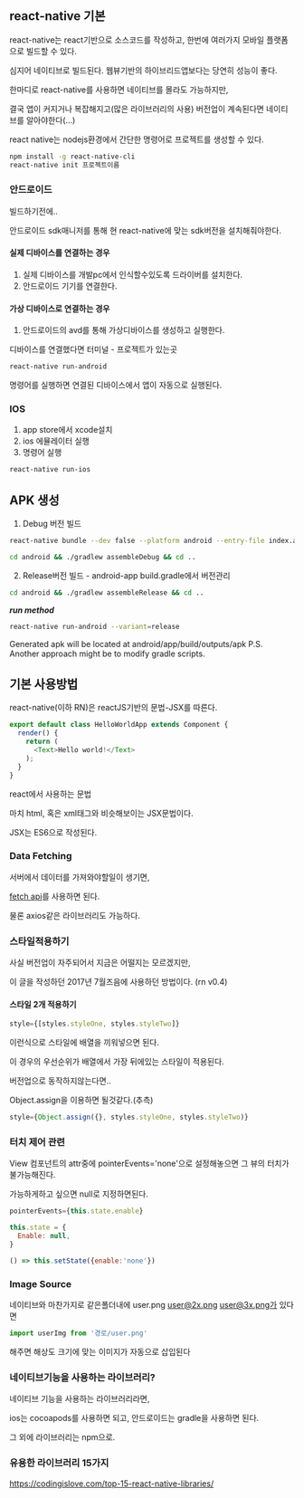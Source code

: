 ## react-native 기본

react-native는 react기반으로 소스코드를 작성하고, 한번에 여러가지 모바일 플랫폼으로 빌드할 수 있다.

심지어 네이티브로 빌드된다. 웹뷰기반의 하이브리드앱보다는 당연히 성능이 좋다.

한마디로 react-native를 사용하면 네이티브를 몰라도 가능하지만,

결국 앱이 커지거나 복잡해지고(많은 라이브러리의 사용) 버전업이 계속된다면 네이티브를 알아야한다(...)

react native는 nodejs환경에서
간단한 명령어로 프로젝트를 생성할 수 있다.
```bash
npm install -g react-native-cli
react-native init 프로젝트이름
```

### 안드로이드
빌드하기전에..

안드로이드 sdk매니저를 통해 현 react-native에 맞는 sdk버전을 설치해줘야한다.

#### 실제 디바이스를 연결하는 경우
1. 실제 디바이스를 개발pc에서 인식할수있도록 드라이버를 설치한다.
2. 안드로이드 기기를 연결한다.

#### 가상 디바이스로 연결하는 경우
1. 안드로이드의 avd를 통해 가상디바이스를 생성하고 실행한다.

디바이스를 연결했다면 터미널 - 프로젝트가 있는곳
```bash
react-native run-android
```
명령어를 실행하면 연결된 디바이스에서 앱이 자동으로 실행된다.

### IOS
1. app store에서 xcode설치
2. ios 에뮬레이터 실행
3. 명령어 실행
```bash
react-native run-ios
```

## APK 생성
1. Debug 버전 빌드
```bash
react-native bundle --dev false --platform android --entry-file index.android.js --bundle-output ./android/app/build/intermediates/assets/debug/index.android.bundle --assets-dest ./android/app/build/intermediates/res/merged/debug
```
```bash
cd android && ./gradlew assembleDebug && cd ..
```

2. Release버전 빌드 - android-app build.gradle에서 버전관리

```bash
cd android && ./gradlew assembleRelease && cd ..  
```
***run method***
```bash
react-native run-android --variant=release
```
Generated apk will be located at android/app/build/outputs/apk
P.S. Another approach might be to modify gradle scripts.


## 기본 사용방법
react-native(이하 RN)은 reactJS기반의 문법-JSX를 따른다.
```js
export default class HelloWorldApp extends Component {
  render() {
    return (
      <Text>Hello world!</Text>
    );
  }
}
```

react에서 사용하는 문법

마치 html, 혹은 xml태그와 비슷해보이는 JSX문법이다.

JSX는 ES6으로 작성된다.

### Data Fetching

서버에서 데이터를 가져와야할일이 생기면,

[fetch api](../../javascript/es6/fetch.md)를 사용하면 된다.

물론 axios같은 라이브러리도 가능하다.

### 스타일적용하기

사실 버전업이 자주되어서 지금은 어떨지는 모르겠지만,

이 글을 작성하던 2017년 7월즈음에 사용하던 방법이다. (rn v0.4)

#### 스타일 2개 적용하기
```js
style={[styles.styleOne, styles.styleTwo]}
```
이런식으로 스타일에 배열을 끼워넣으면 된다.

이 경우의 우선순위가 배열에서 가장 뒤에있는 스타일이 적용된다.

버전업으로 동작하지않는다면..

Object.assign을 이용하면 될것같다.(추측)
```js
style={Object.assign({}, styles.styleOne, styles.styleTwo)}
```

### 터치 제어 관련

View 컴포넌트의 attr중에 pointerEvents='none'으로 설정해놓으면 그 뷰의 터치가 불가능해진다.

가능하게하고 싶으면 null로 지정하면된다.

```js
pointerEvents={this.state.enable}
```
```js
this.state = {
  Enable: null,
}
```
```js
() => this.setState({enable:'none'})
```

### Image Source

네이티브와 마찬가지로 같은폴더내에 user.png user@2x.png user@3x.png가 있다면 
```js
import userImg from '경로/user.png'
```
해주면 해상도 크기에 맞는 이미지가 자동으로 삽입된다

### 네이티브기능을 사용하는 라이브러리?

네이티브 기능을 사용하는 라이브러리라면,

ios는 cocoapods를 사용하면 되고, 안드로이드는 gradle을 사용하면 된다.

그 외에 라이브러리는 npm으로.

### 유용한 라이브러리 15가지

https://codingislove.com/top-15-react-native-libraries/

